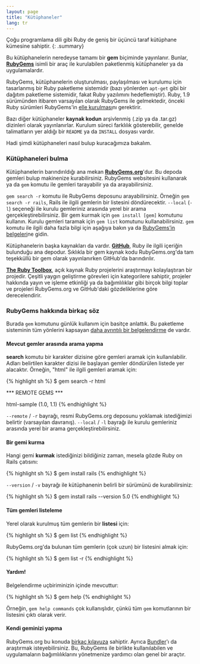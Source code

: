 ```yaml
---
layout: page
title: "Kütüphaneler"
lang: tr
---
```


Çoğu programlama dili gibi Ruby de geniş bir üçüncü taraf kütüphane kümesine
sahiptir.
{: .summary}

Bu kütüphanelerin neredeyse tamamı bir **gem** biçiminde yayınlanır. Bunlar,
[**RubyGems**][1] isimli bir araç ile kurulabilen paketlenmiş kütüphaneler ya
da uygulamalardır.

RubyGems, kütüphanelerin oluşturulması, paylaşılması ve kurulumu için
tasarlanmış bir Ruby paketleme sistemidir (bazı yönlerden `apt-get` gibi bir
dağıtım paketleme sistemidir, fakat Ruby yazılımını hedeflemiştir). Ruby,
1.9 sürümünden itibaren varsayılan olarak RubyGems ile gelmektedir, önceki Ruby
sürümleri RubyGems'in [elle kurulması][2]nı gerektirir.

Bazı diğer kütüphaneler **kaynak kodun** arşivlenmiş (.zip ya da .tar.gz)
dizinleri olarak yayınlanırlar. Kurulum süreci farklılık gösterebilir, genelde
talimatların yer aldığı bir `README` ya da `INSTALL` dosyası vardır.

Hadi şimdi kütüphaneleri nasıl bulup kuracağımıza bakalım.

### Kütüphaneleri bulma

Kütüphanelerin barındırıldığı ana mekan [**RubyGems.org**][1]'dur. Bu depoda
gemleri bulup makinenize kurabilirsiniz. RubyGems websitesini kullanarak ya da
`gem` komutu ile gemleri tarayabilir ya da arayabilirsiniz.

`gem search -r` komutu ile RubyGems deposunu arayabilirsiniz. Örneğin
`gem search -r rails`, Rails ile ilgili gemlerin bir listesini döndürecektir.
`--local` (`-l`) seçeneği ile kurulu gemleriniz arasında yerel bir arama
gerçekleştirebilirsiniz. Bir gem kurmak için `gem install [gem]` komutunu
kullanın. Kurulu gemleri taramak için `gem list` komutunu kullanabilirsiniz.
`gem` komutu ile ilgili daha fazla bilgi için aşağıya bakın ya da
[RubyGems’in belgeleri][3]ne gidin.

Kütüphanelerin başka kaynakları da vardır. [**GitHub**][5], Ruby ile ilgili
içeriğin bulunduğu ana depodur. Sıklıkla bir gem kaynak kodu RubyGems.org'da
tam teşekküllü bir gem olarak yayınlanırken GitHub'da barındırılır.

[**The Ruby Toolbox**][6], açık kaynak Ruby projelerini araştırmayı
kolaylaştıran bir projedir. Çeşitli yaygın geliştirme görevleri için
kategorilere sahiptir, projeler hakkında yayın ve işleme etkinliği ya da
bağımlılıklar gibi birçok bilgi toplar ve projeleri RubyGems.org ve GitHub'daki
gözdeliklerine göre derecelendirir.

### RubyGems hakkında birkaç söz

Burada `gem` komutunu günlük kullanım için basitçe anlattık. Bu paketleme
sisteminin tüm yönlerini kapsayan [daha ayrıntılı bir belgelendirme][7] de
vardır.

#### Mevcut gemler arasında arama yapma

**search** komutu bir karakter dizisine göre gemleri aramak için
kullanılabilir. Adları belirtilen karakter dizisi ile başlayan gemler
döndürülen listede yer alacaktır. Örneğin, "html" ile ilgili gemleri aramak
için:

{% highlight sh %}
$ gem search -r html

*** REMOTE GEMS ***

html-sample (1.0, 1.1)
{% endhighlight %}

`--remote` / `-r` bayrağı, resmi RubyGems.org deposunu yoklamak istediğimizi
belirtir (varsayılan davranış). `--local` / `-l` bayrağı ile kurulu gemleriniz
arasında yerel bir arama gerçekleştirebilirsiniz.

#### Bir gemi kurma

Hangi gemi **kurmak** istediğinizi bildiğiniz zaman, mesela gözde Ruby on Rails
çatısını:

{% highlight sh %}
$ gem install rails
{% endhighlight %}

`--version` / `-v` bayrağı ile kütüphanenin belirli bir sürümünü de
kurabilirsiniz:

{% highlight sh %}
$ gem install rails --version 5.0
{% endhighlight %}

#### Tüm gemleri listeleme

Yerel olarak kurulmuş tüm gemlerin bir **listesi** için:

{% highlight sh %}
$ gem list
{% endhighlight %}

RubyGems.org'da bulunan tüm gemlerin (çok uzun) bir listesini almak için:

{% highlight sh %}
$ gem list -r
{% endhighlight %}

#### Yardım!

Belgelendirme uçbiriminizin içinde mevcuttur:

{% highlight sh %}
$ gem help
{% endhighlight %}

Örneğin, `gem help commands` çok kullanışlıdır, çünkü tüm `gem` komutlarının
bir listesini çıktı olarak verir.

#### Kendi geminizi yapma

RubyGems.org bu konuda [birkaç kılavuza][3] sahiptir. Ayrıca [Bundler][9]'ı da
araştırmak isteyebilirsiniz. Bu, RubyGems ile birlikte kullanılabilen ve
uygulamaların bağımlılıklarını yönetmenize yardımcı olan genel bir araçtır.



[1]: https://rubygems.org/
[2]: https://rubygems.org/pages/download/
[3]: http://guides.rubygems.org/
[5]: https://github.com/
[6]: https://www.ruby-toolbox.com/
[7]: http://guides.rubygems.org/command-reference/
[9]: http://bundler.io/
